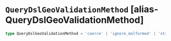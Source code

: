 # `QueryDslGeoValidationMethod` [alias-QueryDslGeoValidationMethod]
```typescript
type QueryDslGeoValidationMethod = 'coerce' | 'ignore_malformed' | 'strict';
```
